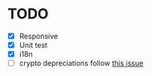 # TODO

- [x] Responsive
- [x] Unit test
- [x] i18n
- [ ] crypto depreciations follow [this issue](https://stackoverflow.com/questions/60369148/how-do-i-replace-deprecated-crypto-createcipher-in-nodejs)
